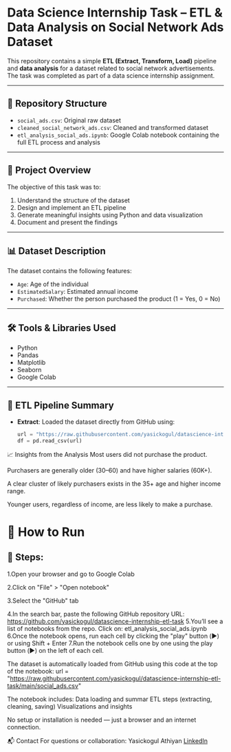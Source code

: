 # Data Science Internship Task – ETL & Data Analysis on Social Network Ads Dataset

This repository contains a simple **ETL (Extract, Transform, Load)** pipeline and **data analysis** for a dataset related to social network advertisements. The task was completed as part of a data science internship assignment.

---

## 📁 Repository Structure

- `social_ads.csv`: Original raw dataset
- `cleaned_social_network_ads.csv`: Cleaned and transformed dataset
- `etl_analysis_social_ads.ipynb`: Google Colab notebook containing the full ETL process and analysis

---

## 📌 Project Overview

The objective of this task was to:

1. Understand the structure of the dataset
2. Design and implement an ETL pipeline
3. Generate meaningful insights using Python and data visualization
4. Document and present the findings

---

## 📊 Dataset Description

The dataset contains the following features:

- `Age`: Age of the individual
- `EstimatedSalary`: Estimated annual income
- `Purchased`: Whether the person purchased the product (1 = Yes, 0 = No)

---

## 🛠️ Tools & Libraries Used

- Python
- Pandas
- Matplotlib
- Seaborn
- Google Colab

---

## 🔄 ETL Pipeline Summary

- **Extract**: Loaded the dataset directly from GitHub using:
  ```python
  url = "https://raw.githubusercontent.com/yasickogul/datascience-internship-etl-task/main/social_ads.csv"
  df = pd.read_csv(url)

📈 Insights from the Analysis
Most users did not purchase the product.

Purchasers are generally older (30–60) and have higher salaries (60K+).

A clear cluster of likely purchasers exists in the 35+ age and higher income range.

Younger users, regardless of income, are less likely to make a purchase.

# 🚀 How to Run

## 🧾 Steps:

1.Open your browser and go to Google Colab

2.Click on "File" > "Open notebook"

3.Select the "GitHub" tab

4.In the search bar, paste the following GitHub repository URL: https://github.com/yasickogul/datascience-internship-etl-task
5.You’ll see a list of notebooks from the repo. Click on: etl_analysis_social_ads.ipynb
6.Once the notebook opens, run each cell by clicking the "play" button (▶️) or using Shift + Enter
7.Run the notebook cells one by one using the play button (▶️) on the left of each cell.

The dataset is automatically loaded from GitHub using this code at the top of the notebook:
url = "https://raw.githubusercontent.com/yasickogul/datascience-internship-etl-task/main/social_ads.csv"


The notebook includes:
Data loading and summar
ETL steps (extracting, cleaning, saving)
Visualizations and insights

No setup or installation is needed — just a browser and an internet connection.


📬 Contact
For questions or collaboration:
Yasickogul Athiyan
[LinkedIn](http://www.linkedin.com/in/yasickogul-athiyan-617a2024a)


